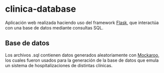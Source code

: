 # clinica-database
Aplicación web realizada haciendo uso del framework [Flask](https://flask.palletsprojects.com/en/2.2.0/), que interactúa con una base de datos mediante consultas SQL.

## Base de datos
Los archivos .sql contienen datos generados aleatoriamente con [Mockaroo](https://www.mockaroo.com/), los cuales fueron usados para la generación de la base de datos que emula un sistema de hospitalizaciones de distintas clínicas.
